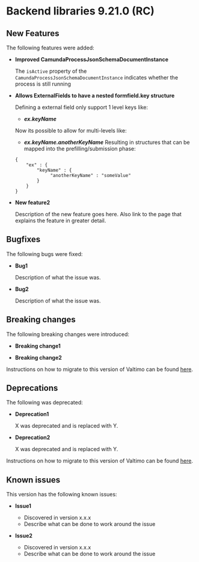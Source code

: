 # Backend libraries 9.21.0 (RC)

## New Features

The following features were added:

* **Improved CamundaProcessJsonSchemaDocumentInstance**

  The `isActive` property of the `CamundaProcessJsonSchemaDocumentInstance` indicates whether the process is still running

* **Allows ExternalFields to have a nested formfield.key structure**

  Defining a external field only support 1 level keys like: 
   - _**ex.keyName**_
  
  Now its possible to allow for multi-levels like: 
   - _**ex.keyName.anotherKeyName**_
  Resulting in structures that can be mapped into the prefilling/submission phase:
   ``` 
   {
       "ex" : {
           "keyName" : {
                "anotherKeyName" : "someValue"
           }
       }
   }
  ```
* **New feature2**

  Description of the new feature goes here.
  Also link to the page that explains the feature in greater detail.


## Bugfixes

The following bugs were fixed:

* **Bug1**

  Description of what the issue was.

* **Bug2**

  Description of what the issue was.

## Breaking changes

The following breaking changes were introduced:

* **Breaking change1**

* **Breaking change2**

Instructions on how to migrate to this version of Valtimo can be found [here](migration.md).

## Deprecations

The following was deprecated:

* **Deprecation1**

  X was deprecated and is replaced with Y.

* **Deprecation2**

  X was deprecated and is replaced with Y.

Instructions on how to migrate to this version of Valtimo can be found [here](migration.md).

## Known issues

This version has the following known issues:

* **Issue1**
  * Discovered in version x.x.x
  * Describe what can be done to work around the issue

* **Issue2**
  * Discovered in version x.x.x
  * Describe what can be done to work around the issue
